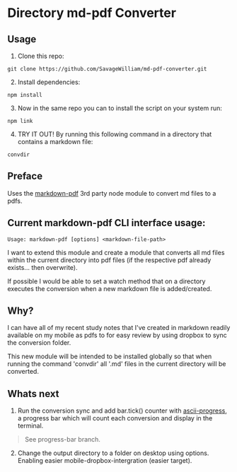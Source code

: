 # Directory md-pdf Converter

## Usage

1) Clone this repo:
```
git clone https://github.com/SavageWilliam/md-pdf-converter.git
```

2) Install dependencies:
```
npm install
```

3) Now in the same repo you can to install the script on your system run:
```
npm link
```

4) TRY IT OUT! By running this following command in a directory that contains a markdown file:
```
convdir
```

## Preface

Uses the [markdown-pdf](https://www.npmjs.com/package/markdown-pdf) 3rd party node module to convert md files to a pdfs.

## Current markdown-pdf CLI interface usage:
```
Usage: markdown-pdf [options] <markdown-file-path>
```

I want to extend this module and create a module that converts all md files within the current directory into pdf files (if the respective pdf already exists... then overwrite).

If possible I would be able to set a watch method that on a directory executes the conversion when a new markdown file is added/created.

## Why?

I can have all of my recent study notes that I've created in markdown readily available on my mobile as pdfs to for easy review by using dropbox to sync the conversion folder.

This new module will be intended to be installed globally so that when running the command 'convdir' all '.md' files in the current directory will be converted.

## Whats next

1) Run the conversion sync and add bar.tick() counter with [ascii-progress](https://github.com/bubkoo/ascii-progress), a progress bar which will count each conversion and display in the terminal.
> See progress-bar branch.

2) Change the output directory to a folder on desktop using options. Enabling easier mobile-dropbox-intergration (easier target).
